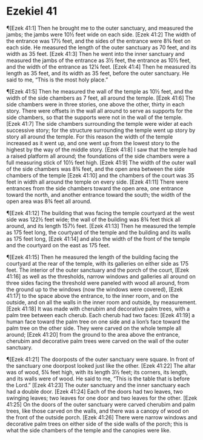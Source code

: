 # Ezekiel 41

¶[Ezek 41:1] Then he brought me to the outer sanctuary, and measured the jambs; the jambs were 10½ feet wide on each side.
[Ezek 41:2] The width of the entrance was 17½ feet, and the sides of the entrance were 8¾ feet on each side. He measured the length of the outer sanctuary as 70 feet, and its width as 35 feet.
[Ezek 41:3] Then he went into the inner sanctuary and measured the jambs of the entrance as 3½ feet, the entrance as 10½ feet, and the width of the entrance as 12¼ feet.
[Ezek 41:4] Then he measured its length as 35 feet, and its width as 35 feet, before the outer sanctuary. He said to me, “This is the most holy place.”

¶[Ezek 41:5] Then he measured the wall of the temple as 10½ feet, and the width of the side chambers as 7 feet, all around the temple.
[Ezek 41:6] The side chambers were in three stories, one above the other, thirty in each story. There were offsets in the wall all around to serve as supports for the side chambers, so that the supports were not in the wall of the temple.
[Ezek 41:7] The side chambers surrounding the temple were wider at each successive story; for the structure surrounding the temple went up story by story all around the temple. For this reason the width of the temple increased as it went up, and one went up from the lowest story to the highest by the way of the middle story.
[Ezek 41:8] I saw that the temple had a raised platform all around; the foundations of the side chambers were a full measuring stick of 10½ feet high.
[Ezek 41:9] The width of the outer wall of the side chambers was 8¾ feet, and the open area between the side chambers of the temple
[Ezek 41:10] and the chambers of the court was 35 feet in width all around the temple on every side.
[Ezek 41:11] There were entrances from the side chambers toward the open area, one entrance toward the north, and another entrance toward the south; the width of the open area was 8¾ feet all around.

¶[Ezek 41:12] The building that was facing the temple courtyard at the west side was 122½ feet wide; the wall of the building was 8¾ feet thick all around, and its length 157½ feet.
[Ezek 41:13] Then he measured the temple as 175 feet long, the courtyard of the temple and the building and its walls as 175 feet long,
[Ezek 41:14] and also the width of the front of the temple and the courtyard on the east as 175 feet.

¶[Ezek 41:15] Then he measured the length of the building facing the courtyard at the rear of the temple, with its galleries on either side as 175 feet. The interior of the outer sanctuary and the porch of the court,
[Ezek 41:16] as well as the thresholds, narrow windows and galleries all around on three sides facing the threshold were paneled with wood all around, from the ground up to the windows (now the windows were covered),
[Ezek 41:17] to the space above the entrance, to the inner room, and on the outside, and on all the walls in the inner room and outside, by measurement.
[Ezek 41:18] It was made with cherubim and decorative palm trees, with a palm tree between each cherub. Each cherub had two faces:
[Ezek 41:19] a human face toward the palm tree on one side and a lion’s face toward the palm tree on the other side. They were carved on the whole temple all around;
[Ezek 41:20] from the ground to the area above the entrance, cherubim and decorative palm trees were carved on the wall of the outer sanctuary.

¶[Ezek 41:21] The doorposts of the outer sanctuary were square. In front of the sanctuary one doorpost looked just like the other.
[Ezek 41:22] The altar was of wood, 5¼ feet high, with its length 3½ feet; its corners, its length, and its walls were of wood. He said to me, “This is the table that is before the Lord.”
[Ezek 41:23] The outer sanctuary and the inner sanctuary each had a double door.
[Ezek 41:24] Each of the doors had two leaves, two swinging leaves; two leaves for one door and two leaves for the other.
[Ezek 41:25] On the doors of the outer sanctuary were carved cherubim and palm trees, like those carved on the walls, and there was a canopy of wood on the front of the outside porch.
[Ezek 41:26] There were narrow windows and decorative palm trees on either side of the side walls of the porch; this is what the side chambers of the temple and the canopies were like.
